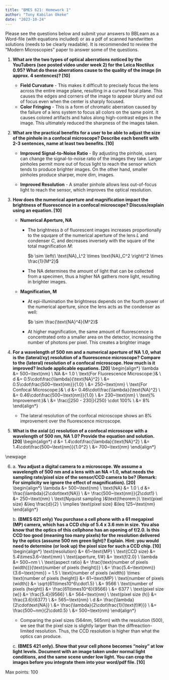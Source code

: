 ```yaml
---
title: "BMES 621: Homework 1"
author: "Tony Kabilan Okeke"
date: "2023-10-24"
---
```


Please see the questions below and submit your answers to BBLearn as a Word-file (with 
equations included) or as a pdf of scanned handwritten solutions (needs to be clearly 
readable). It is recommended to review the “Modern Microscopies” paper to answer some 
of the questions. 

1. **What are the two types of optical aberrations noticed by the YouTubers (see posted 
   video under week 2) for the Leica Noctilux 0.95? What do these aberrations cause to 
   the quality of the image (in approx. 4 sentences)? [10]**

   - **Field Curvature** -  This makes it difficult to precisely focus the lens across
     the entire image plane, resulting in a curved focal plane. This causes the edges
     and corners of the image to appear blurry and out of focus even when the center is
     sharply focused.
   - **Color Fringing** - This is a form of chromatic aberration caused by the failure
     of a lens system to focus all colors on the same point. It causes colored artifacts
     and halos along high-contrast edges in the image. This ultimately reduced the 
     sharpness of the images taken.

2. **What are the practical benefits for a user to be able to adjust the size of the 
   pinhole in a confocal microscope? Describe each benefit with 2-3 sentences, name at
   least two benefits. [10]**

   - **Improved Signal-to-Noise Ratio** - By adjusting the pinhole, users can change the
     signal-to-noise ratio of the images they take. Larger pinholes permit more out of
     focus light to reach the sensor which tends to produce brighter images. On the 
     other hand, smaller pinholes produce sharper, more dim, images.

   - **Improved Resolution** - A smaller pinhole  allows less out-of-focus light to 
     reach the sensor, which improves the optical resolution. 

3. **How does the numerical aperture and magnification impact the brightness of 
   fluorescence in a confocal microscope? Discuss/explain using an equation. [10]**

   - **Numerical Aperture, NA**
     - The brightness *b* of fluorescent images increases proportionally to the squqare
       of the numerical aperture of the lens *L* and condenser *C*, and decreases 
       inversely with the square of the total magnification *M*:

       $b \sim \left(\ \text{NA}_L^2 \times \text{NA}_C^2 \right)^2 \times \frac{1}{M^2}$

     - The NA determines the amount of light that can be collected from a specimen, thus
       a higher NA gathers more light, resulting in brighter images.

   - **Magnification, M**
     - At epi-illumination the brightness depends on the fourth power of the numerical
       aperture, since the lens acts as the condenser as well:

       $b \sim \frac{\text{NA}^4}{M^2}$

     - At higher magnification, the same amount of fluorescence is concentrated onto a
       smaller area on the detector, increasing the number of photons per pixel. This
       creates a brighter image

4. **For a wavelength of 500 nm and a numerical aperture of NA 1.0, what is the 
   (lateral/xy) resolution of a fluorescence microscope? Compare to the (lateral) 
   resolution of a confocal microscope. How much is it improved? Include applicable 
   equations. [20]**
   \begin{align*}
      \lambda &= 500~\text{nm} \\
      NA &= 1.0 \\
      \text{For Fluorescence Microscope:}& \\
      d &= 0.5\cdot\frac{\lambda}{\text{NA}^2} \\
        &= 0.5\cdot\frac{500~\text{nm}}{1.0} \\
        &= 250~\text{nm} \\
      \text{For Confocal Microscope:}& \\
      d &= 0.46\cdot\frac{\lambda}{\text{NA}^2} \\
        &= 0.46\cdot\frac{500~\text{nm}}{1.0} \\
        &= 230~\text{nm} \\
      \text{\% Improvement:}& \\
      &= \frac{|250 - 230|}{250} \cdot 100\% \\
      &= 8\%
   \end{align*}

   - The lateral resolution of the confocal microscope shows an 8% improvement over
     the fluorescence microscope.

5. **What is the axial (z) resolution of a confocal microscope with a wavelength of 500 
   nm, NA 1.0? Provide the equation and solution. [20]**
   \begin{align*}
      d &= 1.4\cdot\frac{\lambda}{\text{NA}^2} \\
        &= 1.4\cdot\frac{500~\text{nm}}{1.0^2} \\
        &= 700~\text{nm}
   \end{align*}

\newpage

6. a. **You adjust a digital camera to a microscope. We assume a wavelength of 500 nm 
   and a lens with an NA =1.0,  what needs the sampling rate/pixel size of the 
   sensor/CCD camera to be? (Remark: For simplicity we ignore the effect of 
   magnification). [20]**
   \begin{align*}
      \lambda &= 500~\text{nm} \\
      \text{NA} &= 1.0 \\
      d &= \frac{\lambda}{2\cdot\text{NA}} \\
        &= \frac{500~\text{nm}}{2\cdot1} \\
        &= 250~\text{nm} \\
      \text{Nyquist sampling }&\text{theorem:}\\
      \text{pixel size} &\leq \frac{d}{2} \\
      \implies \text{pixel size} &\leq 125~\text{nm}
   \end{align*}

   b. **(BMES 621 only) You purchase a cell phone with a 61 megapixel (MP) camera, 
   which has a CCD chip of 5.4 x 3.6 mm in size.  You also know that the optics of this 
   cellphone has an opening of f/2.0. Is this CCD too good (meaning too many pixels) 
   for the resolution delivered by the optics (assume 500 nm green light)? 
   Explain. Hint: you would need to determine (or look up) the pixel size for such a 
   CCD chip. [10]**
   \begin{align*}
      \text{resolution} &= 61~\text{MP} \\
      \text{CCD size}   &= 5.4\times3.6~\text{mm} \\
      \text{aperture, f/\#}   &= \text{f/2.0} \\
      \lambda &= 500~nm \\
      \\
      \text{aspect ratio} &= 
         \frac{\text{number of pixels (width)}}{\text{number of pixels (height)}} \\
                          &= \frac{5.4~\text{mm}}{3.6~\text{mm}} = 1.5 \\
      \text{number of pixels (width)} \times \text{number of pixels (height)} &= 61~\text{MP} \\
      \text{number of pixels (width)} &= \sqrt{61\times10^6\cdot1.5} \\
                                      &= 9566 \\
      \text{number of pixels (height)} &= \frac{61\times10^6}{9566} \\
                                       &= 6377 \\
      \text{pixel size (w)} &= \frac{5.4}{9566} \\ &= 564~\text{nm} \\
      \text{pixel size (h)} &= \frac{3.6}{6377} \\ &= 565~\text{nm} \\
      d &= \frac{\lambda}{2\cdot\text{NA}} \\
        &= \frac{\lambda}{2\cdot\frac{1}{\text{f/\#}}} \\
        &= \frac{500~nm}{2\cdot0.5} \\
        &= 500~\text{nm}
   \end{align*}

   - Comparing the pixel sizes (564nm, 565nm) with the resolution (500), we see that
     the pixel size is slightly larger than the diffreaction-limited resolution. Thus,
     the CCD resolution is higher than what the optics can produce.

   c. **(BMES 421 only). Show that your cell phone becomes “noisy” at low light levels. 
   Document with an image taken under normal light conditions, and the same scene under 
   low light. You can crop the images before you integrate them into your word/pdf 
   file. [10]**

Max points: 100

